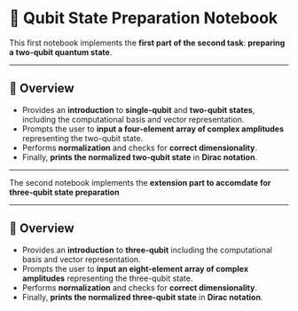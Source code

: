 # 🧠 Qubit State Preparation Notebook

This first notebook implements the **first part of the second task**: **preparing a two-qubit quantum state**.

---

## 📖 Overview

- Provides an **introduction** to **single-qubit** and **two-qubit states**, including the computational basis and vector representation.  
- Prompts the user to **input a four-element array of complex amplitudes** representing the two-qubit state.  
- Performs **normalization** and checks for **correct dimensionality**.  
- Finally, **prints the normalized two-qubit state** in **Dirac notation**.

---
The second notebook implements the **extension part to accomdate for three-qubit state preparation**

---
## 📖 Overview

- Provides an **introduction** to **three-qubit**  including the computational basis and vector representation.  
- Prompts the user to **input an eight-element array of complex amplitudes** representing the three-qubit state.  
- Performs **normalization** and checks for **correct dimensionality**.  
- Finally, **prints the normalized three-qubit state** in **Dirac notation**.
